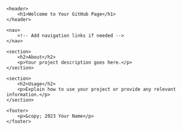 <!DOCTYPE html>
<html lang="en">
<head>
    <meta charset="UTF-8">
    <meta name="viewport" content="width=device-width, initial-scale=1.0">
    <title>Your GitHub Page Title</title>
    <!-- Add any additional styles or link to external stylesheets here -->
</head>
<body>

    <header>
        <h1>Welcome to Your GitHub Page</h1>
    </header>

    <nav>
        <!-- Add navigation links if needed -->
    </nav>

    <section>
        <h2>About</h2>
        <p>Your project description goes here.</p>
    </section>

    <section>
        <h2>Usage</h2>
        <p>Explain how to use your project or provide any relevant information.</p>
    </section>

    <footer>
        <p>&copy; 2023 Your Name</p>
    </footer>

</body>
</html>
